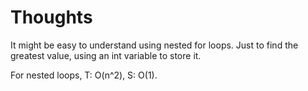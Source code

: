 # Thoughts

It might be easy to understand using nested for loops. Just to find the greatest value, using an int variable to store it. 

For nested loops, T: O(n^2), S: O(1).

